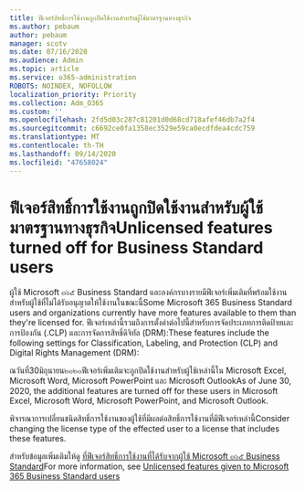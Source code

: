 ```yaml
---
title: ฟีเจอร์สิทธิ์การใช้งานถูกปิดใช้งานสำหรับผู้ใช้มาตรฐานทางธุรกิจ
ms.author: pebaum
author: pebaum
manager: scotv
ms.date: 07/16/2020
ms.audience: Admin
ms.topic: article
ms.service: o365-administration
ROBOTS: NOINDEX, NOFOLLOW
localization_priority: Priority
ms.collection: Adm_O365
ms.custom: ''
ms.openlocfilehash: 2fd5d03c287c81201d0d68cd718afef46db7a2f4
ms.sourcegitcommit: c6692ce0fa1358ec3529e59ca0ecdfdea4cdc759
ms.translationtype: MT
ms.contentlocale: th-TH
ms.lasthandoff: 09/14/2020
ms.locfileid: "47658024"
---
```

# <a name="unlicensed-features-turned-off-for-business-standard-users"></a><span data-ttu-id="9a3f2-102">ฟีเจอร์สิทธิ์การใช้งานถูกปิดใช้งานสำหรับผู้ใช้มาตรฐานทางธุรกิจ</span><span class="sxs-lookup"><span data-stu-id="9a3f2-102">Unlicensed features turned off for Business Standard users</span></span>

<span data-ttu-id="9a3f2-103">ผู้ใช้ Microsoft ๓๖๕ Business Standard และองค์กรบางรายมีฟีเจอร์เพิ่มเติมที่พร้อมใช้งานสำหรับผู้ใช้ที่ไม่ได้รับอนุญาตให้ใช้งานในขณะนี้</span><span class="sxs-lookup"><span data-stu-id="9a3f2-103">Some Microsoft 365 Business Standard users and organizations currently have more features available to them than they're licensed for.</span></span> <span data-ttu-id="9a3f2-104">ฟีเจอร์เหล่านี้รวมถึงการตั้งค่าต่อไปนี้สำหรับการจัดประเภทการติดป้ายและการป้องกัน (.CLP) และการจัดการสิทธิ์ดิจิทัล (DRM):</span><span class="sxs-lookup"><span data-stu-id="9a3f2-104">These features include the following settings for Classification, Labeling, and Protection (CLP) and Digital Rights Management (DRM):</span></span>
    
<span data-ttu-id="9a3f2-105">ณวันที่30มิถุนายน๒๐๒๐ฟีเจอร์เพิ่มเติมจะถูกปิดใช้งานสำหรับผู้ใช้เหล่านี้ใน Microsoft Excel, Microsoft Word, Microsoft PowerPoint และ Microsoft Outlook</span><span class="sxs-lookup"><span data-stu-id="9a3f2-105">As of June 30, 2020, the additional features are turned off for these users in Microsoft Excel, Microsoft Word, Microsoft PowerPoint, and Microsoft Outlook.</span></span>

<span data-ttu-id="9a3f2-106">พิจารณาการเปลี่ยนชนิดสิทธิ์การใช้งานของผู้ใช้ที่มีผลต่อสิทธิ์การใช้งานที่มีฟีเจอร์เหล่านี้</span><span class="sxs-lookup"><span data-stu-id="9a3f2-106">Consider changing the license type of the effected user to a license that includes these features.</span></span> 

<span data-ttu-id="9a3f2-107">สำหรับข้อมูลเพิ่มเติมให้ดู [ที่ฟีเจอร์สิทธิ์การใช้งานที่ได้รับจากผู้ใช้ Microsoft ๓๖๕ Business Standard](https://support.microsoft.com/help/4568654/extra-features-to-be-turned-off-for-microsoft-365-business-standard?preview)</span><span class="sxs-lookup"><span data-stu-id="9a3f2-107">For more information, see [Unlicensed features given to Microsoft 365 Business Standard users](https://support.microsoft.com/help/4568654/extra-features-to-be-turned-off-for-microsoft-365-business-standard?preview)</span></span>